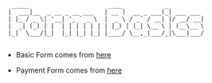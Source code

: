 ```
  _____                      ____            _          
 |  ___|__  _ __ _ __ ___   | __ )  __ _ ___(_) ___ ___ 
 | |_ / _ \| '__| '_ ` _ \  |  _ \ / _` / __| |/ __/ __|
 |  _| (_) | |  | | | | | | | |_) | (_| \__ \ | (__\__ \
 |_|  \___/|_|  |_| |_| |_| |____/ \__,_|___/_|\___|___/
                                                        
```

- Basic Form comes from [here](https://developer.mozilla.org/en-US/docs/Learn/Forms/Your_first_form)

- Payment Form comes from [here](https://developer.mozilla.org/en-US/docs/Learn/Forms/How_to_structure_a_web_form)
